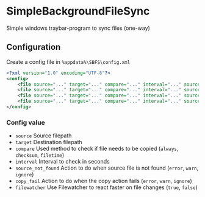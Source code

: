 SimpleBackgroundFileSync
========================

Simple windows traybar-program to sync files (one-way)

## Configuration

Create a config file in `%appdata%\SBFS\config.xml`  
~~~~~~~~~~~~~~~xml
<?xml version="1.0" encoding="UTF-8"?>
<config>
    <file source="..." target="..." compare="..." interval="..." source_not_found="..." copy_fail="..." filewatcher="..." />
    <file source="..." target="..." compare="..." interval="..." source_not_found="..." copy_fail="..." filewatcher="..." />
    <file source="..." target="..." compare="..." interval="..." source_not_found="..." copy_fail="..." filewatcher="..." />
    <file source="..." target="..." compare="..." interval="..." source_not_found="..." copy_fail="..." filewatcher="..." />
</config>
~~~~~~~~~~~~~~~

### Config value

 - `source` Source filepath
 - `target` Destination filepath
 - `compare` Used method to check if file needs to be copied (`always`, `checksum`, `filetime`)
 - `interval` Interval to check in seconds
 - `source_not_found` Action to do when source file is not found (`error`, `warn`, `ignore`)
 - `copy_fail` Action to do when the copy action fails (`error`, `warn`, `ignore`)
 - `filewatcher` Use Filewatcher to react faster on file changes (`true`, `false`)